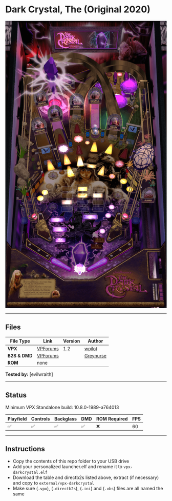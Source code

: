 # Dark Crystal, The (Original 2020)

![Table Preview](../../images/vpx-darkcrystal.png)

---

## Files
| File Type | Link | Version | Author | 
|-----------|--------|----------|--------------|
| **VPX** | [VPForums](https://www.vpforums.org/index.php?app=downloads&showfile=15008) | 1.2 | [wpilot](https://www.vpforums.org/index.php?showuser=135549) |
| **B2S & DMD** | [VPForums](https://www.vpforums.org/index.php?app=downloads&showfile=15023) |  | [Greynurse](https://www.vpforums.org/index.php?showuser=100711) |
| **ROM** | none |  |  |

**Tested by:** [evilwraith]

---

## Status 

Minimum VPX Standalone build: 10.8.0-1989-a764013

| Playfield | Controls | Backglass | DMD | ROM Required | FPS | 
|-----------|----------|-----------|-----|--------------|-----|
| :white_check_mark: | :white_check_mark: | :white_check_mark: | :white_check_mark: | :x: | 60 |

---

## Instructions

- Copy the contents of this repo folder to your USB drive
- Add your personalized launcher.elf and rename it to `vpx-darkcrystal.elf`
- Download the table and directb2s listed above, extract (if necessary) and copy to `external/vpx-darkcrystal`
- Make sure (`.vpx`), (`.directb2s`), (`.ini`) and (`.vbs`) files are all named the same
